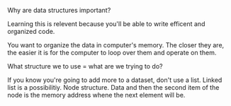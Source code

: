 Why are data structures important?

Learning this is relevent because you'll be able to write efficent and organized code. 

You want to organize the data in computer's memory. The closer they are, the easier it is for the computer to loop over them and operate on them. 

What structure we to use = what are we trying to do? 

If you know you're going to add more to a dataset, don't use a list. Linked list is a possibilitiy. Node structure. Data and then the second item of the node is the memory address whene the next element will be. 
